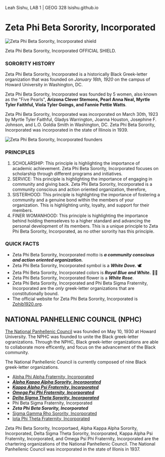 Leah Sishu, LAB 1 | GEOG 328 
lsishu.github.io

# Zeta Phi Beta Sorority, Incorporated ##
![Zeta Phi Beta Sorority, Incorporated shield](https://m.media-amazon.com/images/I/51tIWBME5bL.__AC_SX300_SY300_QL70_ML2_.jpg)

Zeta Phi Beta Sorority, Incorporated OFFICIAL SHIELD. 

### SORORITY HISTORY ### 
Zeta Phi Beta Sorority, Incorporated is a historically Black Greek-letter organization that was founded on _January 16th, 1920_ on the campus of Howard University in Washington, DC.

Zeta Phi Beta Sorority, Incorporated was founded by 5 women, also known as the "Five Pearls", __Arizona Clever Stemons, Pearl Anna Neal, Myrtle Tyler Faithful, Viola Tyler Goings, and Fannie Pettie Watts__. 

Zeta Phi Beta Sorority, Incorporated was incorporated on March 30th, 1923 by Myrtle Tyler Faithful, Gladys Warrington, Joanna Houston, Josephine F. Johnson, and L.O. Goldia Smith in Washington, DC. Zeta Phi Beta Sorority, Incorporated was incorporated in the state of Illinois in 1939. 

![Zeta Phi Beta Sorority, Incorporated founders](https://zphib1920.org/wp-content/uploads/2021/03/zpb-founders-dinner.jpg)

### PRINCIPLES ### 

1. SCHOLARSHIP: This principle is highlighting the importance of academic achievement. Zeta Phi Beta Sorority, Incorporated focuses on scholarship through different programs and initiatives. 
2. SERVICE: This principle is highlighting the importance of engaging in community and giving back. Zeta Phi Beta Sorority, Incorporated is a community conscious and action oriented organization, therefore, 
3. SISTERHOOD: This principle is highlighting the importance of fostering a community and a genuine bond within the members of your organization. This is highlighting unity, loyalty, and support for their members. 
4. FINER WOMANHOOD: This principle is highlighting the importance behind holding themseleves to a higher standard and advancing the personal development of its members. This is a unique principle to Zeta Phi Beta Sorority, Incorporated, as no other sorority has this principle. 

### QUICK FACTS ###
+ Zeta Phi Beta Sorority, Incorporated motto is **_a community conscious and action oriented organization._**
+ Zeta Phi Beta Sorority, Incorporated symbol is a **_White Dove._** 🕊️ 
+ Zeta Phi Beta Sorority, Incorporated colors is **_Royal Blue and White._** 💙🤍
+ Zeta Phi Beta Sorority, Incorporated flower is a **_White Rose_**.
+ Zeta Phi Beta Sorority, Incorporated and Phi Beta Sigma Fraternity, Incorporated are the *only* greek-letter organizations that are constitutionally bound. 
+ The official website for Zeta Phi Beta Sorority, Incorporated is [Zphib1920.org](http://Zphib1920.org).

## NATIONAL PANHELLENIC COUNCIL (NPHC) 

[The National Panhellenic Council](https://www.nphchq.com) was founded on May 10, 1930 at Howard University. The NPHC was founded to unite the Black greek-letter ogranizations. Through the NPHC, Black greek-letter organizations are able to collaborate more efficently, and focus on the advancement of the Black community. 

The National Panhellenic Council is currently composed of nine Black greek-letter organizations. 
+ [Alpha Phi Alpha Fraternity, Incorporated](https://apa1906.net)
+ [**_Alpha Kappa Alpha Sorority, Incorporated_**](https://aka1908.com)
+ [**_Kappa Alpha Psi Fraternity, Incorporated_**](https://www.kappaalphapsi1911.com)
+ [**_Omega Psi Phi Fraternity, Incorporated_**](https://oppf.org)
+ [**_Delta Sigma Theta Sorority, Incorporated_**](https://www.deltasigmatheta.org/OldSite/index)
+ Phi Beta Sigma Fraternity, Incorporated
+ **_Zeta Phi Beta Sorority, Incorporated_**
+ [Sigma Gamma Rho Sorority, Incorporated](https://sgrho1922.org)
+ [Iota Phi Theta Fraternity, Incorporated](https://iotaphitheta.org)
  
Zeta Phi Beta Sorority, Incorportaed, Alpha Kappa Alpha Sorority, Incorporated, Delta Sigma Theta Sorority, Incorporated, Kappa Alpha Psi Fraternity, Incorporated, and Omega Psi Phi Fraternity, Incorporated are the chartering organizations of the National Panhellenic Council. 
The National Panhellenic Council was incorporated in the state of Illonis in 1937. 
